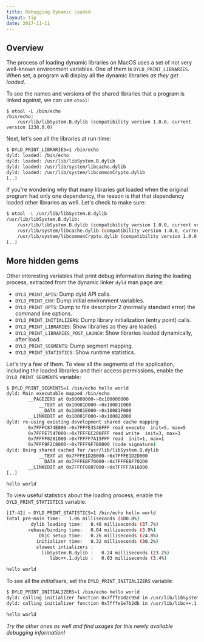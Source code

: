 ```yaml
---
title: Debugging Dynamic Loaded
layout: tip
date: 2017-11-11
---
```


## Overview

The process of loading dynamic libraries on MacOS uses a set of not very well-known environment variables. One of them is ```DYLD_PRINT_LIBRARIES```. When set, a program will display all the dynamic libraries _as they get loaded_.

To see the names and versions of the shared libraries that a program is linked against, we can use ```otool```:

```bash:
$ otool -L /bin/echo
/bin/echo:
	/usr/lib/libSystem.B.dylib (compatibility version 1.0.0, current version 1238.0.0)
```

Next, let's see all the libraries at run-time:

```bash
$ DYLD_PRINT_LIBRARIES=1 /bin/echo
dyld: loaded: /bin/echo
dyld: loaded: /usr/lib/libSystem.B.dylib
dyld: loaded: /usr/lib/system/libcache.dylib
dyld: loaded: /usr/lib/system/libcommonCrypto.dylib
[..]
```

If you're wondering why that many libraries got loaded when the original program had only one dependency, the reason is that that dependency loaded other libraries as well. Let's check to make sure:

```bash
$ otool -L /usr/lib/libSystem.B.dylib
/usr/lib/libSystem.B.dylib:
	/usr/lib/libSystem.B.dylib (compatibility version 1.0.0, current version 1238.60.2)
	/usr/lib/system/libcache.dylib (compatibility version 1.0.0, current version 79.0.0)
	/usr/lib/system/libcommonCrypto.dylib (compatibility version 1.0.0, current version 60092.50.5)
[..]
```

## More hidden gems

Other interesting variables that print debug information during the loading process, extracted from the dynamic linker ```dyld``` man page are:

* ```DYLD_PRINT_APIS```: Dump dyld API calls.
* ```DYLD_PRINT_ENV```: Dump initial environment variables.
* ```DYLD_PRINT_OPTS```: Dump to file descriptor 2 (normally standard error) the command line options.
* ```DYLD_PRINT_INITIALIZERS```: Dump library initialization (entry point) calls.
* ```DYLD_PRINT_LIBRARIES```: Show libraries as they are loaded.
* ```DYLD_PRINT_LIBRARIES_POST_LAUNCH```: Show libraries loaded dynamically, after load.
* ```DYLD_PRINT_SEGMENTS```: Dump segment mapping.
* ```DYLD_PRINT_STATISTICS```: Show runtime statistics.

Let's try a few of them. To view all the segments of the application, including the loaded libraries and their access permissions, enable the ```DYLD_PRINT_SEGMENTS``` variable:

```bash
$ DYLD_PRINT_SEGMENTS=1 /bin/echo hello world
dyld: Main executable mapped /bin/echo
        __PAGEZERO at 0x00000000->0x100000000
            __TEXT at 0x10081D000->0x10081E000
            __DATA at 0x10081E000->0x10081F000
        __LINKEDIT at 0x10081F000->0x100822000
dyld: re-using existing development shared cache mapping
        0x7FFFC874E000->0x7FFFE3546FFF read execute  init=5, max=5
        0x7FFFE7547000->0x7FFFEC200FFF read write  init=3, max=3
        0x7FFFF0201000->0x7FFFF7A15FFF read  init=1, max=1
        0x7FFF9F2C8000->0x7FFF9F7B0000 (code signature)
dyld: Using shared cached for /usr/lib/libSystem.B.dylib
            __TEXT at 0x7FFFE1D2B000->0x7FFFE1D2D000
            __DATA at 0x7FFFEBF70000->0x7FFFEBF702D0
        __LINKEDIT at 0x7FFFF0807000->0x7FFFF7A16000
[..]

hello world
```

To view useful statistics about the loading process, enable the ```DYLD_PRINT_STATISTICS``` variable:
```bash
[17:42] ~ DYLD_PRINT_STATISTICS=1 /bin/echo hello world
Total pre-main time:   1.06 milliseconds (100.0%)
         dylib loading time:   0.40 milliseconds (37.7%)
        rebase/binding time:   0.04 milliseconds (3.9%)
            ObjC setup time:   0.26 milliseconds (24.8%)
           initializer time:   0.32 milliseconds (30.2%)
           slowest intializers :
             libSystem.B.dylib :   0.24 milliseconds (23.2%)
                libc++.1.dylib :   0.03 milliseconds (3.4%)

hello world
```

To see all the _initialisers_, set the ```DYLD_PRINT_INITIALIZERS``` variable:

```bash
$ DYLD_PRINT_INITIALIZERS=1 /bin/echo hello world
dyld: calling initializer function 0x7fffe1d2c95d in /usr/lib/libSystem.B.dylib
dyld: calling initializer function 0x7fffe1e7b2db in /usr/lib/libc++.1.dylib

hello world
```

_Try the other ones as well and find usages for this newly available debugging information!_
